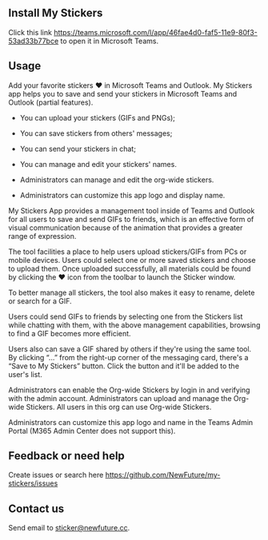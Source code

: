 ## Install My Stickers

Click this link <https://teams.microsoft.com/l/app/46fae4d0-faf5-11e9-80f3-53ad33b77bce> to open it in Microsoft Teams.

## Usage

Add your favorite stickers ❤ in Microsoft Teams and Outlook.
My Stickers app helps you to save and send your stickers in Microsoft Teams and Outlook (partial features).

-   You can upload your stickers (GIFs and PNGs);

-   You can save stickers from others' messages;

-   You can send your stickers in chat;

-   You can manage and edit your stickers' names.

-   Administrators can manage and edit the org-wide stickers.

-   Administrators can customize this app logo and display name.

My Stickers App provides a management tool inside of Teams and Outlook for all users to save and send GIFs to friends, which is an effective form of visual communication because of the animation that provides a greater range of expression.

The tool facilities a place to help users upload stickers/GIFs from PCs or mobile devices. Users could select one or more saved stickers and choose to upload them. Once uploaded successfully, all materials could be found by clicking the ♥ icon from the toolbar to launch the Sticker window.

To better manage all stickers, the tool also makes it easy to rename, delete or search for a GIF.

Users could send GIFs to friends by selecting one from the Stickers list while chatting with them, with the above management capabilities, browsing to find a GIF becomes more efficient.

Users also can save a GIF shared by others if they're using the same tool. By clicking “…” from the right-up corner of the messaging card, there's a “Save to My Stickers” button. Click the button and it'll be added to the user's list.

Administrators can enable the Org-wide Stickers by login in and verifying with the admin account. Administrators can upload and manage the Org-wide Stickers. All users in this org can use Org-wide Stickers.

Administrators can customize this app logo and name in the Teams Admin Portal (M365 Admin Center does not support this).

## Feedback or need help

Create issues or search here <https://github.com/NewFuture/my-stickers/issues>

## Contact us

Send email to sticker@newfuture.cc.
